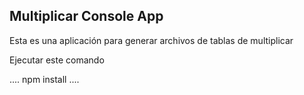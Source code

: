 ## Multiplicar Console App

Esta es una aplicación para generar archivos de tablas de multiplicar

Ejecutar este comando

....
npm install
....
